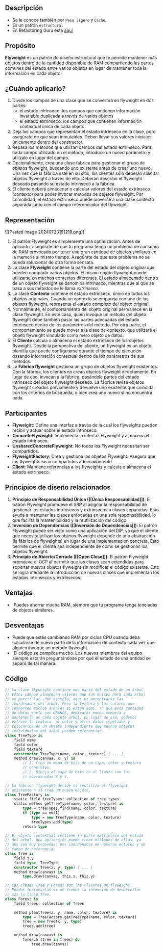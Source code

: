 ## Descripción
- Se le conoce también por `Peso ligero`  y `Cache`.
- Es un patrón `estructural`
- En Refactoring Guru está [aquí](./RefactoringGuru/Flyweight.mhtml)

## Propósito
**Flyweight** es un patrón de diseño estructural que te permite mantener más objetos dentro de la cantidad disponible de RAM compartiendo las partes comunes del estado entre varios objetos en lugar de mantener toda la información en cada objeto.

## ¿Cuándo aplicarlo?

1. Divide los campos de una clase que se convertirá en flyweight en dos partes:
    - el estado intrínseco: los campos que contienen información invariable duplicada a través de varios objetos
    - el estado extrínseco: los campos que contienen información contextual única de cada objeto
2. Deja los campos que representan el estado intrínseco en la clase, pero asegúrate de que sean inmutables. Deben llevar sus valores iniciales únicamente dentro del constructor.
3. Repasa los métodos que utilizan campos del estado extrínseco. Para cada campo utilizado en el método, introduce un nuevo parámetro y utilízalo en lugar del campo.
4. Opcionalmente, crea una clase fábrica para gestionar el grupo de objetos flyweight, buscando uno existente antes de crear uno nuevo. Una vez que la fábrica esté en su sitio, los clientes sólo deberán solicitar objetos flyweight a través de ella. Deberán describir el flyweight deseado pasando su estado intrínseco a la fábrica.
5. El cliente deberá almacenar o calcular valores del estado extrínseco (contexto) para poder invocar métodos de objetos flyweight. Por comodidad, el estado extrínseco puede moverse a una clase contexto separada junto con el campo referenciador del flyweight.
## Representación

![[Pasted image 20240723191219.png]]

1. El patrón Flyweight es simplemente una optimización. Antes de aplicarlo, asegúrate de que tu programa tenga un problema de consumo de RAM provocado por tener una gran cantidad de objetos similares en la memoria al mismo tiempo. Asegúrate de que este problema no se pueda solucionar de otra forma sensata.
2. La clase **Flyweight** contiene la parte del estado del objeto original que pueden compartir varios objetos. El mismo objeto flyweight puede utilizarse en muchos contextos diferentes. El estado almacenado dentro de un objeto flyweight se denomina _intrínseco_, mientras que al que se pasa a sus métodos se le llama _extrínseco_.
3. La clase **Contexto** contiene el estado extrínseco, único en todos los objetos originales. Cuando un contexto se empareja con uno de los objetos flyweight, representa el estado completo del objeto original.
4. Normalmente, el comportamiento del objeto original permanece en la clase flyweight. En este caso, quien invoque un método del objeto flyweight debe también pasar las partes adecuadas del estado extrínseco dentro de los parámetros del método. Por otra parte, el comportamiento se puede mover a la clase de contexto, que utilizará el objeto flyweight vinculado como mero objeto de datos.
5. El **Cliente** calcula o almacena el estado extrínseco de los objetos flyweight. Desde la perspectiva del cliente, un flyweight es un objeto plantilla que puede configurarse durante el tiempo de ejecución pasando información contextual dentro de los parámetros de sus métodos.
6. La **Fábrica flyweight** gestiona un grupo de objetos flyweight existentes. Con la fábrica, los clientes no crean objetos flyweight directamente. En lugar de eso, invocan a la fábrica, pasándole partes del estado intrínseco del objeto flyweight deseado. La fábrica revisa objetos flyweight creados previamente y devuelve uno existente que coincida con los criterios de búsqueda, o bien crea uno nuevo si no encuentra nada.
## Participantes

- **Flyweight**: Define una interfaz a través de la cual los flyweights pueden recibir y actuar sobre el estado intrínseco.
- **ConcreteFlyweight**: Implementa la interfaz Flyweight y almacena el estado intrínseco.
- **UnsharedConcreteFlyweight**: No todos los Flyweight necesitan ser compartidos.
- **FlyweightFactory**: Crea y gestiona los objetos Flyweight. Asegura que los flyweights sean compartidos adecuadamente.
- **Client**: Mantiene referencias a los flyweights y calcula o almacena el estado extrínseco.
## Principios de diseño relacionados

1. **Principio de Responsabilidad Única ([[Única Responsabilidad]])**: El patrón Flyweight promueve el SRP al asignar la responsabilidad de gestionar los estados intrínsecos y extrínsecos a clases separadas. Esto ayuda a mantener las clases enfocadas en una sola responsabilidad, lo que facilita la mantenibilidad y la reutilización del código.
2. **Inversión de Dependencias ([[Inversión de Dependencias]])**: El patrón Flyweight puede ser visto como una aplicación del DIP, ya que el cliente que necesita utilizar los objetos flyweight depende de una abstracción (la fábrica de flyweights) en lugar de una implementación concreta. Esto permite que el cliente sea independiente de cómo se gestionan los objetos flyweight.
3. **Principio de Abierto/Cerrado ([[Open Close]])**: El patrón Flyweight promueve el OCP al permitir que las clases sean extendidas para soportar nuevos objetos flyweight sin modificar el código existente. Esto se logra mediante la introducción de nuevas clases que implementan los estados intrínsecos y extrínsecos.

## Ventajas

-  Puedes ahorrar mucha RAM, siempre que tu programa tenga toneladas de objetos similares.
## Desventajas

- Puede que estés cambiando RAM por ciclos CPU cuando deba calcularse de nuevo parte de la información de contexto cada vez que alguien invoque un método flyweight.
-  El código se complica mucho. Los nuevos miembros del equipo siempre estarán preguntándose por qué el estado de una entidad se separó de tal manera.
## Código
``` pascal
// La clase flyweight contiene una parte del estado de un árbol.
// Estos campos almacenan valores que son únicos para cada árbol
// en particular. Por ejemplo, aquí no encontrarás las
// coordenadas del árbol. Pero la textura y los colores que
// comparten muchos árboles sí están aquí. Ya que esta cantidad
// de datos suele ser GRANDE, dedicarás mucha memoria a
// mantenerla en cada objeto árbol. En lugar de eso, podemos
// extraer la textura, el color y otros datos repetidos y
// colocarlos en un objeto independiente que muchos objetos
// individuales del árbol pueden referenciar.
class TreeType is
    field name
    field color
    field texture
    constructor TreeType(name, color, texture) { ... }
    method draw(canvas, x, y) is
        // 1. Crea un mapa de bits de un tipo, color y textura
        // concretos.
        // 2. Dibuja el mapa de bits en el lienzo con las
        // coordenadas X y Y.

// La fábrica flyweight decide si reutiliza el flyweight
// existente o si crea un nuevo objeto.
class TreeFactory is
    static field treeTypes: collection of tree types
    static method getTreeType(name, color, texture) is
        type = treeTypes.find(name, color, texture)
        if (type == null)
            type = new TreeType(name, color, texture)
            treeTypes.add(type)
        return type

// El objeto contextual contiene la parte extrínseca del estado
// del árbol. Una aplicación puede crear millones de ellas, ya
// que son muy pequeñas: dos coordenadas en números enteros y un
// campo de referencia.
class Tree is
    field x,y
    field type: TreeType
    constructor Tree(x, y, type) { ... }
    method draw(canvas) is
        type.draw(canvas, this.x, this.y)

// Las clases Tree y Forest son los clientes de flyweight.
// Puedes fusionarlas si no tienes la intención de desarrollar
// más la clase Tree.
class Forest is
    field trees: collection of Trees

    method plantTree(x, y, name, color, texture) is
        type = TreeFactory.getTreeType(name, color, texture)
        tree = new Tree(x, y, type)
        trees.add(tree)

    method draw(canvas) is
        foreach (tree in trees) do
            tree.draw(canvas)
```